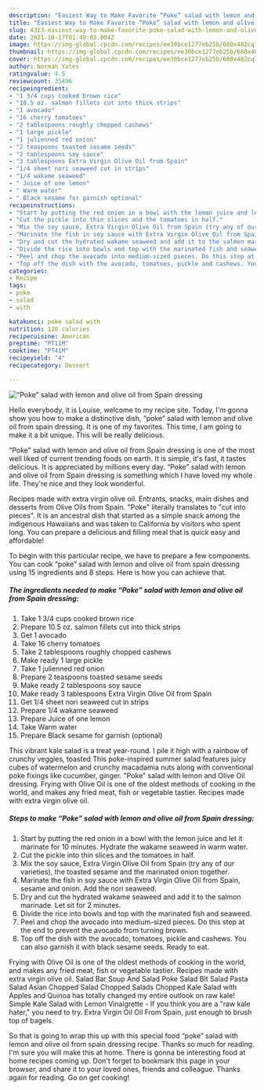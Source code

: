 ```yaml
---
description: "Easiest Way to Make Favorite “Poke” salad with lemon and olive oil from Spain dressing"
title: "Easiest Way to Make Favorite “Poke” salad with lemon and olive oil from Spain dressing"
slug: 4313-easiest-way-to-make-favorite-poke-salad-with-lemon-and-olive-oil-from-spain-dressing
date: 2021-10-17T01:40:03.004Z
image: https://img-global.cpcdn.com/recipes/ee30bce1277eb25b/680x482cq70/poke-salad-with-lemon-and-olive-oil-from-spain-dressing-recipe-main-photo.jpg
thumbnail: https://img-global.cpcdn.com/recipes/ee30bce1277eb25b/680x482cq70/poke-salad-with-lemon-and-olive-oil-from-spain-dressing-recipe-main-photo.jpg
cover: https://img-global.cpcdn.com/recipes/ee30bce1277eb25b/680x482cq70/poke-salad-with-lemon-and-olive-oil-from-spain-dressing-recipe-main-photo.jpg
author: Norman Yates
ratingvalue: 4.5
reviewcount: 35496
recipeingredient:
- "1 3/4 cups cooked brown rice"
- "10.5 oz. salmon fillets cut into thick strips"
- "1 avocado"
- "16 cherry tomatoes"
- "2 tablespoons roughly chopped cashews"
- "1 large pickle"
- "1 julienned red onion"
- "2 teaspoons toasted sesame seeds"
- "2 tablespoons soy sauce"
- "3 tablespoons Extra Virgin Olive Oil from Spain"
- "1/4 sheet nori seaweed cut in strips"
- "1/4 wakame seaweed"
- " Juice of one lemon"
- " Warm water"
- " Black sesame for garnish optional"
recipeinstructions:
- "Start by putting the red onion in a bowl with the lemon juice and let it marinate for 10 minutes. Hydrate the wakame seaweed in warm water."
- "Cut the pickle into thin slices and the tomatoes in half."
- "Mix the soy sauce, Extra Virgin Olive Oil from Spain (try any of our varieties), the toasted sesame and the marinated onion together."
- "Marinate the fish in soy sauce with Extra Virgin Olive Oil from Spain, sesame and onion. Add the nori seaweed."
- "Dry and cut the hydrated wakame seaweed and add it to the salmon marinade. Let sit for 2 minutes."
- "Divide the rice into bowls and top with the marinated fish and seaweed."
- "Peel and chop the avocado into medium-sized pieces. Do this step at the end to prevent the avocado from turning brown."
- "Top off the dish with the avocado, tomatoes, pickle and cashews. You can also garnish it with black sesame seeds. Ready to eat."
categories:
- Recipe
tags:
- poke
- salad
- with

katakunci: poke salad with 
nutrition: 120 calories
recipecuisine: American
preptime: "PT11M"
cooktime: "PT41M"
recipeyield: "4"
recipecategory: Dessert

---
```



![“Poke” salad with lemon and olive oil from Spain dressing](https://img-global.cpcdn.com/recipes/ee30bce1277eb25b/680x482cq70/poke-salad-with-lemon-and-olive-oil-from-spain-dressing-recipe-main-photo.jpg)

Hello everybody, it is Louise, welcome to my recipe site. Today, I'm gonna show you how to make a distinctive dish, “poke” salad with lemon and olive oil from spain dressing. It is one of my favorites. This time, I am going to make it a bit unique. This will be really delicious.

“Poke” salad with lemon and olive oil from Spain dressing is one of the most well liked of current trending foods on earth. It is simple, it's fast, it tastes delicious. It is appreciated by millions every day. “Poke” salad with lemon and olive oil from Spain dressing is something which I have loved my whole life. They're nice and they look wonderful.

Recipes made with extra virgin olive oil. Entrants, snacks, main dishes and desserts from Olive Oils from Spain. &#34;Poke&#34; literally translates to &#34;cut into pieces&#34;. It is an ancestral dish that started as a simple snack among the indigenous Hawaiians and was taken to California by visitors who spent long. You can prepare a delicious and filling meal that is quick easy and affordable!


To begin with this particular recipe, we have to prepare a few components. You can cook “poke” salad with lemon and olive oil from spain dressing using 15 ingredients and 8 steps. Here is how you can achieve that.

<!--inarticleads1-->

##### The ingredients needed to make “Poke” salad with lemon and olive oil from Spain dressing:

1. Take 1 3/4 cups cooked brown rice
1. Prepare 10.5 oz. salmon fillets cut into thick strips
1. Get 1 avocado
1. Take 16 cherry tomatoes
1. Take 2 tablespoons roughly chopped cashews
1. Make ready 1 large pickle
1. Take 1 julienned red onion
1. Prepare 2 teaspoons toasted sesame seeds
1. Make ready 2 tablespoons soy sauce
1. Make ready 3 tablespoons Extra Virgin Olive Oil from Spain
1. Get 1/4 sheet nori seaweed cut in strips
1. Prepare 1/4 wakame seaweed
1. Prepare  Juice of one lemon
1. Take  Warm water
1. Prepare  Black sesame for garnish (optional)


This vibrant kale salad is a treat year-round. I pile it high with a rainbow of crunchy veggies, toasted This poke-inspired summer salad features juicy cubes of watermelon and crunchy macadamia nuts along with conventional poke fixings like cucumber, ginger. &#34;Poke&#34; salad with lemon and Olive Oil dressing. Frying with Olive Oil is one of the oldest methods of cooking in the world, and makes any fried meat, fish or vegetable tastier. Recipes made with extra virgin olive oil. 

<!--inarticleads2-->

##### Steps to make “Poke” salad with lemon and olive oil from Spain dressing:

1. Start by putting the red onion in a bowl with the lemon juice and let it marinate for 10 minutes. Hydrate the wakame seaweed in warm water.
1. Cut the pickle into thin slices and the tomatoes in half.
1. Mix the soy sauce, Extra Virgin Olive Oil from Spain (try any of our varieties), the toasted sesame and the marinated onion together.
1. Marinate the fish in soy sauce with Extra Virgin Olive Oil from Spain, sesame and onion. Add the nori seaweed.
1. Dry and cut the hydrated wakame seaweed and add it to the salmon marinade. Let sit for 2 minutes.
1. Divide the rice into bowls and top with the marinated fish and seaweed.
1. Peel and chop the avocado into medium-sized pieces. Do this step at the end to prevent the avocado from turning brown.
1. Top off the dish with the avocado, tomatoes, pickle and cashews. You can also garnish it with black sesame seeds. Ready to eat.


Frying with Olive Oil is one of the oldest methods of cooking in the world, and makes any fried meat, fish or vegetable tastier. Recipes made with extra virgin olive oil. Salad Bar Soup And Salad Poke Salad Blt Salad Pasta Salad Asian Chopped Salad Chopped Salads Chopped Kale Salad with Apples and Quinoa has totally changed my entire outlook on raw kale! Simple Kale Salad with Lemon Vinaigrette - If you think you are a &#34;raw kale hater,&#34; you need to try. Extra Virgin Oil Oil From Spain, just enough to brush top of bagels. 

So that is going to wrap this up with this special food “poke” salad with lemon and olive oil from spain dressing recipe. Thanks so much for reading. I'm sure you will make this at home. There is gonna be interesting food at home recipes coming up. Don't forget to bookmark this page in your browser, and share it to your loved ones, friends and colleague. Thanks again for reading. Go on get cooking!
